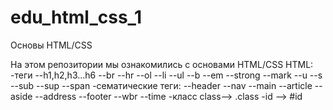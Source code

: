 # edu_html_css_1
Основы HTML/CSS 
 
На этом репозитории мы  ознакомились с основами HTML/CSS
HTML:
  -теги
  --h1,h2,h3...h6
  --br
  --hr
  --ol
    --li
  --ul
  --b
  --em
  --strong
  --mark
  --u
  --s
  --sub
  --sup
  --span
-сематические теги:
  --header
  --nav
  --main
  --article
  --aside
  --address
  --footer
  --wbr
  --time
-класс class--> .class
-id --> #id

